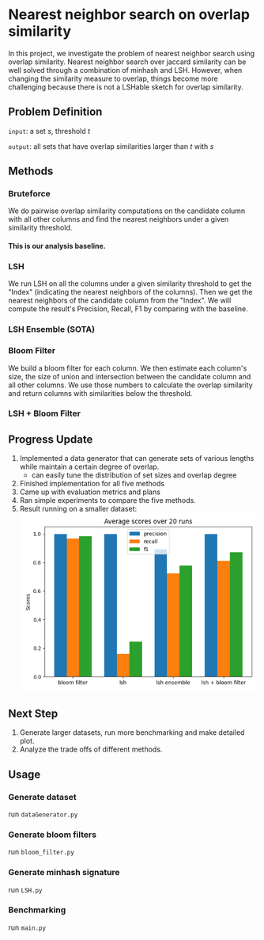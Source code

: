 # Nearest neighbor search on overlap similarity
In this project, we investigate the problem of nearest neighbor search using overlap similarity. 
Nearest neighbor search over jaccard similarity can be well solved through a combination of minhash and LSH.
However, when changing the similarity measure to overlap, things become more challenging because there is not a LSHable sketch for overlap similarity.

## Problem Definition
`input`: a set *s*, threshold *t*

`output`: all sets that have overlap similarities larger than *t* with *s* 

## Methods

### Bruteforce

We do pairwise overlap similarity computations on the candidate column with all other columns and find the nearest neighbors 
under a given similarity threshold.

#### This is our analysis baseline.

### LSH

We run LSH on all the columns under a given similarity threshold to get the "Index" (indicating the nearest neighbors of 
the columns). Then we get the nearest neighbors of the candidate column from the "Index". We will compute the result's 
Precision, Recall, F1 by comparing with the baseline.

### LSH Ensemble (SOTA)

### Bloom Filter

We build a bloom filter for each column. We then estimate each column's size, the size of union and intersection 
between the candidate column and all other columns. We use those numbers to calculate the overlap similarity and return 
columns with similarities below the threshold.

### LSH + Bloom Filter

## Progress Update
1. Implemented a data generator that can generate sets of various lengths while maintain a certain degree of overlap.
    - can easily tune the distribution of set sizes and overlap degree
2. Finished implementation for all five methods
3. Came up with evaluation metrics and plans
4. Ran simple experiments to compare the five methods.
5. Result running on a smaller dataset:
![simple_result.png](simple_result.png)

## Next Step
1. Generate larger datasets, run more benchmarking and make detailed plot.
2. Analyze the trade offs of different methods.

## Usage
### Generate dataset
run `dataGenerator.py`
### Generate bloom filters
run `bloom_filter.py`
### Generate minhash signature
run `LSH.py`
### Benchmarking
run `main.py`
